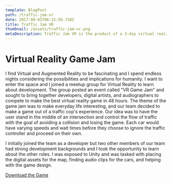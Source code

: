 ```yaml
---
template: BlogPost
path: /traffic-jam-vr
date: 2017-08-01T06:15:50.738Z
title: Traffic Jam VR
thumbnail: /assets/traffic-jam-vr.png
metaDescription: Traffic Jam VR is the product of a 3-day virtual reality game jam where professionals from various backgrounds came together to create virtual reality games.
---
```


<h1>Virtual Reality Game Jam</h1>

I find Virtual and Augmented Reality to be fascinating and I spend endless nights considering the possibilities and implications for humanity. I want to enter the space and I joined a meetup group for Virtual Reality to learn about development. The group posted an event called "VR Game Jam" and sought to bring together developers, digital artists, and audiographers to compete to make the best virtual reality game in 48 hours. The theme of the game jam was to make everyday life interesting, and our team decided to make a game out of a traffic cop's experience. Our idea was to have the user stand in the middle of an intersection and control the flow of traffic with the goal of avoiding a collision and losing the game. Each car would have varying speeds and wait times before they choose to ignore the traffic controller and proceed on their own.

I initially joined the team as a developer but two other members of our team had strong development backgrounds and I took the opportunity to learn about the other roles. I was exposed to Unity and was tasked with placing the digital assets for the map, finding audio clips for the cars, and helping with the game design.

<a href='https://coreygreen1108gmailcom.itch.io/traffic-jam-vr' target='_blank' className="button -primary"> Download the Game </a>
